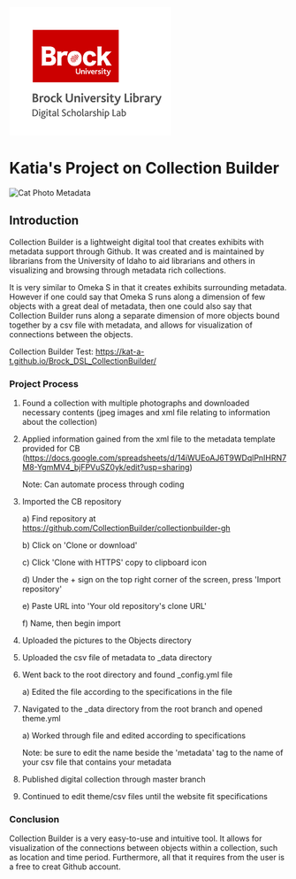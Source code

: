 ![DSL Logo](dsl_logo.png)


# Katia's Project on Collection Builder
![Cat Photo Metadata](https://124135-361502-raikfcquaxqncofqfm.stackpathdns.com/asset/img/banners/kb/data-glossary/metadata.png)
 
## Introduction
Collection Builder is a lightweight digital tool that creates exhibits with metadata support through Github. It was created and is maintained by librarians from the University of Idaho to aid librarians and others in visualizing and browsing through metadata rich collections.

It is very similar to Omeka S in that it creates exhibits surrounding metadata. However if one could say that Omeka S runs along a dimension of few objects with a great deal of metadata, then one could also say that Collection Builder runs along a separate dimension of more objects bound together by a csv file with metadata, and allows for visualization of connections between the objects.

Collection Builder Test: https://kat-a-t.github.io/Brock_DSL_CollectionBuilder/

### Project Process
1) Found a collection with multiple photographs and downloaded necessary contents (jpeg images and xml file relating to information about the collection) 

2) Applied information gained from the xml file to the metadata template provided for CB (https://docs.google.com/spreadsheets/d/14iWUEoAJ6T9WDqlPnIHRN7M8-YgmMV4_bjFPVuSZ0yk/edit?usp=sharing) 

    Note: Can automate process through coding 

3) Imported the CB repository 

    a) Find repository at https://github.com/CollectionBuilder/collectionbuilder-gh 

    b) Click on 'Clone or download' 

    c) Click 'Clone with HTTPS' copy to clipboard icon 

    d) Under the + sign on the top right corner of the screen, press 'Import repository' 

    e) Paste URL into 'Your old repository's clone URL' 

    f) Name, then begin import 

4) Uploaded the pictures to the Objects directory 

5) Uploaded the csv file of metadata to _data directory 

6) Went back to the root directory and found _config.yml file 

    a) Edited the file according to the specifications in the file 

7) Navigated to the _data directory from the root branch and opened theme.yml 

    a) Worked through file and edited according to specifications

    Note: be sure to edit the name beside the 'metadata' tag to the name of your csv file that contains your metadata 

8) Published digital collection through master branch 

9) Continued to edit theme/csv files until the website fit specifications 

### Conclusion
Collection Builder is a very easy-to-use and intuitive tool. It allows for visualization of the connections between objects within a collection, such as location and time period. Furthermore, all that it requires from the user is a free to creat Github account.
